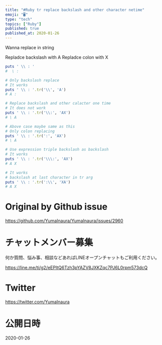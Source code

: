 ```yaml
---
title: "#Ruby tr replace backslash and other character netime"
emoji: "🖥"
type: "tech"
topics: ["Ruby"]
published: true
published_at: 2020-01-26
---
```


Wanna replace in string

Repladce backslash with A
Repladce colon with X

```rb
puts ' \\ : '
#  \ :

# Only backslash replace
# It works
puts ' \\ : '.tr('\\', 'A')
# A :

# Replace backslash and other calacter one time
# It does not work
puts ' \\ : '.tr('\\:', 'AX')
# \ A

# Above case maybe same as this
# Only colon replacing
puts ' \\ : '.tr(':', 'AX')
# \ A

# Use expression triple backslash as backslash
# It works
puts ' \\ : '.tr('\\\:', 'AX')
# A X

# It works
# backslash at last character in tr arg
puts ' \\ : '.tr(':\\', 'XA')
# A X
```

# Original by Github issue

https://github.com/YumaInaura/YumaInaura/issues/2960








<!-- Update From Qiita API -->

# チャットメンバー募集


何か質問、悩み事、相談などあればLINEオープンチャットもご利用ください。

https://line.me/ti/g2/eEPltQ6Tzh3pYAZV8JXKZqc7PJ6L0rpm573dcQ





# Twitter


https://twitter.com/YumaInaura


<!-- Update From Qiita API -->



# 公開日時

2020-01-26
